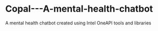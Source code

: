 # Copal---A-mental-health-chatbot
A mental health chatbot created using Intel OneAPI tools and libraries
